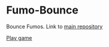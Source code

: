 # Fumo-Bounce
Bounce Fumos. Link to [main repository](https://github.com/NafeeJ/Fumo-Bounce)

[Play game](https://nafeej.github.io/Fumo-Bounce)
